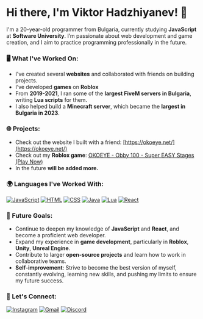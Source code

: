 # Hi there, I'm Viktor Hadzhiyanev! 👋

I'm a 20-year-old programmer from Bulgaria, currently studying **JavaScript** at **Software University**. I’m passionate about web development and game creation, and I aim to practice programming professionally in the future.

### 🖥️ What I've Worked On:
- I've created several **websites** and collaborated with friends on building projects.
- I’ve developed **games** on **Roblox**
- From **2019-2021**, I ran some of the **largest FiveM servers in Bulgaria**, writing **Lua scripts** for them.
- I also helped build a **Minecraft server**, which became the **largest in Bulgaria in 2023**.

### 🌐 Projects:
- Check out the website I built with a friend: [https://okoeye.net/](https://okoeye.net/)
- Check out my **Roblox game**: [OKOEYE - Obby 100 - Super EASY Stages (Play Now)](https://www.roblox.com/games/12441701794/OKOEYE-Obby-100-Super-EASY-Stages-PLAY-NOW)
- In the future **will be added more.**

### 🌍 Languages I've Worked With:
[![JavaScript](https://img.shields.io/badge/JavaScript-ES6-yellow?style=for-the-badge&logo=javascript)](https://developer.mozilla.org/en-US/docs/Web/JavaScript)
[![HTML](https://img.shields.io/badge/HTML-5-orange?style=for-the-badge&logo=html5)](https://developer.mozilla.org/en-US/docs/Web/HTML)
[![CSS](https://img.shields.io/badge/CSS-3-blue?style=for-the-badge&logo=css3)](https://developer.mozilla.org/en-US/docs/Web/CSS)
[![Java](https://img.shields.io/badge/Java-17-blue?style=for-the-badge&logo=java)](https://www.oracle.com/java/)
[![Lua](https://img.shields.io/badge/Lua-5.1-2c2c2c?style=for-the-badge&logo=lua)](https://www.lua.org/)
[![React](https://img.shields.io/badge/React-16.13.1-blue?style=for-the-badge&logo=react)](https://reactjs.org/)

### 🎯 Future Goals:
- Continue to deepen my knowledge of **JavaScript** and **React**, and become a proficient web developer.
- Expand my experience in **game development**, particularly in **Roblox**, **Unity**, **Unreal Engine**.
- Contribute to larger **open-source projects** and learn how to work in collaborative teams.
- **Self-improvement**: Strive to become the best version of myself, constantly evolving, learning new skills, and pushing my limits to ensure my future success.



### 📲 Let's Connect:
[![Instagram](https://img.shields.io/badge/Instagram-@hadjiyanew-blue?style=for-the-badge&logo=instagram)](https://www.instagram.com/hadjiyanew/)
[![Gmail](https://img.shields.io/badge/Email-viktorhadjiyanew%40gmail.com-red?style=for-the-badge&logo=gmail)](mailto:viktorhadjiyanew@gmail.com)
[![Discord](https://img.shields.io/badge/Discord-Hadjiyanew-7289DA?style=for-the-badge&logo=discord)](https://discord.com/users/Hadjiyanew)
